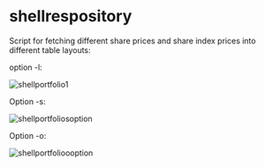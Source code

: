 # shellrespository

Script for fetching different share prices and share index prices into different table layouts:

option -l:

![shellportfolio1](https://user-images.githubusercontent.com/80522869/118376479-62c38700-b5c8-11eb-968a-227a1d2a375e.jpg)

Option -s:

![shellportfoliosoption](https://user-images.githubusercontent.com/80522869/118376548-e1202900-b5c8-11eb-80d5-42a30d257069.jpg)

Option -o:

![shellportfolioooption](https://user-images.githubusercontent.com/80522869/118376560-f432f900-b5c8-11eb-84b1-af035a64a548.jpg)
